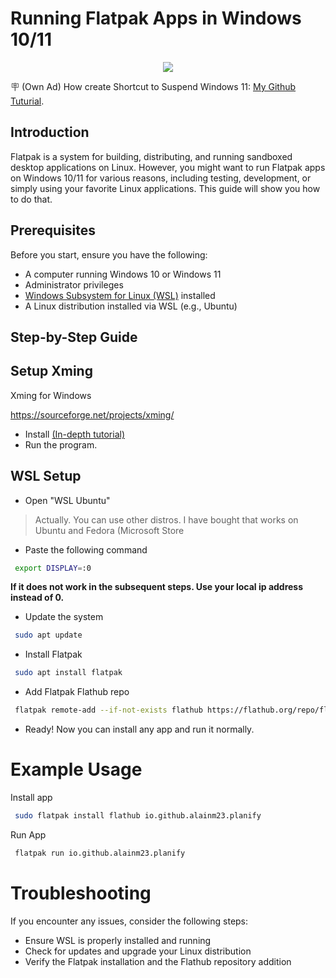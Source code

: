 
# Running Flatpak Apps in Windows 10/11


<p align="center">
  <img src="https://i.imgur.com/DFz8qMa.png"/>
</p>

🪧 (Own Ad) How create Shortcut to Suspend Windows 11: [My Github Tuturial](https://github.com/AbelFalcon/How-to-Create-a-Shortcut-to-Quickly-Sleep-Your-PC-on-Windows-10-11).

## Introduction

Flatpak is a system for building, distributing, and running sandboxed desktop applications on Linux. However, you might want to run Flatpak apps on Windows 10/11 for various reasons, including testing, development, or simply using your favorite Linux applications. This guide will show you how to do that.

## Prerequisites

Before you start, ensure you have the following:
- A computer running Windows 10 or Windows 11
- Administrator privileges
- [Windows Subsystem for Linux (WSL)](https://docs.microsoft.com/en-us/windows/wsl/install) installed
- A Linux distribution installed via WSL (e.g., Ubuntu)

## Step-by-Step Guide

## Setup Xming

Xming for Windows

 https://sourceforge.net/projects/xming/

- Install [(In-depth tutorial)](https://www.uwyo.edu/data-science/resources/knowledge-base/x11-with-windows-subsystem-for-linux.html)
- Run the program.

## WSL Setup

- Open "WSL Ubuntu"
> Actually. You can use other distros. I have bought that works on Ubuntu and Fedora (Microsoft Store
- Paste the following command

```bash
 export DISPLAY=:0
```
**If it does not work in the subsequent steps. Use your local ip address instead of 0.**

- Update the system 

```bash
 sudo apt update
```
- Install Flatpak

```bash
 sudo apt install flatpak
```

- Add Flatpak Flathub repo

```bash
 flatpak remote-add --if-not-exists flathub https://flathub.org/repo/flathub.flatpakrepo

```

- Ready! Now you can install any app and run it normally. 

# Example Usage

Install app

```bash
 sudo flatpak install flathub io.github.alainm23.planify
```

Run App

```bash
 flatpak run io.github.alainm23.planify
```

# Troubleshooting

If you encounter any issues, consider the following steps:

- Ensure WSL is properly installed and running
- Check for updates and upgrade your Linux distribution
- Verify the Flatpak installation and the Flathub repository addition
